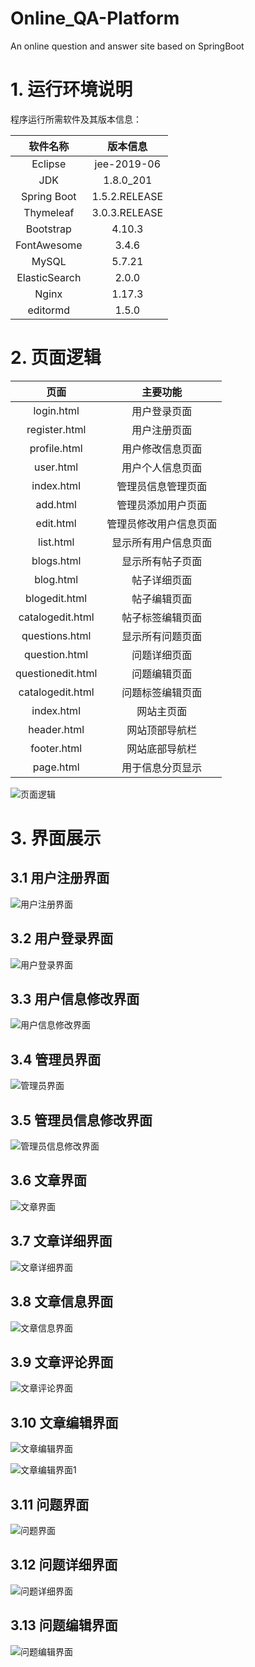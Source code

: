 # Online_QA-Platform
An online question and answer site based on SpringBoot

# 1. 运行环境说明

程序运行所需软件及其版本信息：

| 软件名称 | 版本信息 |
| :------: | :-----: |
| Eclipse | jee-2019-06 |
| JDK | 1.8.0_201 |
| Spring Boot | 1.5.2.RELEASE |
| Thymeleaf | 3.0.3.RELEASE |
| Bootstrap | 4.10.3 |
| FontAwesome | 3.4.6 |
| MySQL | 5.7.21 |
| ElasticSearch | 2.0.0 |
| Nginx | 1.17.3 |
| editormd | 1.5.0 |

# 2. 页面逻辑

| 页面 | 主要功能 |
| :--------: | :--------: |
| login.html | 用户登录页面 |
| register.html | 用户注册页面 |
| profile.html | 用户修改信息页面 |
| user.html | 用户个人信息页面 |
| index.html | 管理员信息管理页面 |
| add.html | 管理员添加用户页面 |
| edit.html | 管理员修改用户信息页面 |
| list.html | 显示所有用户信息页面 |
| blogs.html | 显示所有帖子页面 |
| blog.html | 帖子详细页面 |
| blogedit.html | 帖子编辑页面 |
| catalogedit.html | 帖子标签编辑页面 |
| questions.html | 显示所有问题页面 |
| question.html | 问题详细页面 |
| questionedit.html | 问题编辑页面 |
| catalogedit.html | 问题标签编辑页面 |
| index.html | 网站主页面 |
| header.html | 网站顶部导航栏 |
| footer.html | 网站底部导航栏 |
| page.html | 用于信息分页显示 |

![页面逻辑](https://github.com/johnhillross/Online_QA-Platform/blob/main/pictures/structure.png)

# 3. 界面展示

## 3.1 用户注册界面

![用户注册界面](https://github.com/johnhillross/Online_QA-Platform/blob/main/pictures/register.png)

## 3.2 用户登录界面

![用户登录界面](https://github.com/johnhillross/Online_QA-Platform/blob/main/pictures/login.png)

## 3.3 用户信息修改界面

![用户信息修改界面](https://github.com/johnhillross/Online_QA-Platform/blob/main/pictures/edit.png)

## 3.4 管理员界面

![管理员界面](https://github.com/johnhillross/Online_QA-Platform/blob/main/pictures/admin.png)

## 3.5 管理员信息修改界面

![管理员信息修改界面](https://github.com/johnhillross/Online_QA-Platform/blob/main/pictures/adminedit.png)

## 3.6 文章界面

![文章界面](https://github.com/johnhillross/Online_QA-Platform/blob/main/pictures/blogs.png)

## 3.7 文章详细界面

![文章详细界面](https://github.com/johnhillross/Online_QA-Platform/blob/main/pictures/blog.png)

## 3.8 文章信息界面

![文章信息界面](https://github.com/johnhillross/Online_QA-Platform/blob/main/pictures/bloginfo.png)

## 3.9 文章评论界面

![文章评论界面](https://github.com/johnhillross/Online_QA-Platform/blob/main/pictures/comment.png)

## 3.10 文章编辑界面

![文章编辑界面](https://github.com/johnhillross/Online_QA-Platform/blob/main/pictures/blogedit.png)

![文章编辑界面1](https://github.com/johnhillross/Online_QA-Platform/blob/main/pictures/blogedit1.png)

## 3.11 问题界面

![问题界面](https://github.com/johnhillross/Online_QA-Platform/blob/main/pictures/questions.png)

## 3.12 问题详细界面

![问题详细界面](https://github.com/johnhillross/Online_QA-Platform/blob/main/pictures/question.png)

## 3.13 问题编辑界面

![问题编辑界面](https://github.com/johnhillross/Online_QA-Platform/blob/main/pictures/questionedit.png)
